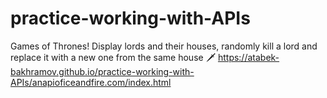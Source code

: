 # practice-working-with-APIs


Games of Thrones! Display lords and their houses, randomly kill a lord and replace it with a new one from the same house 🗡 
https://atabek-bakhramov.github.io/practice-working-with-APIs/anapioficeandfire.com/index.html


